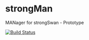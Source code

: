 # strongMan
MANager for strongSwan - Prototype

[![Build Status](https://travis-ci.org/Sebubu/StrongMan.svg?branch=master)](https://travis-ci.org/Sebubu/StrongMan)
